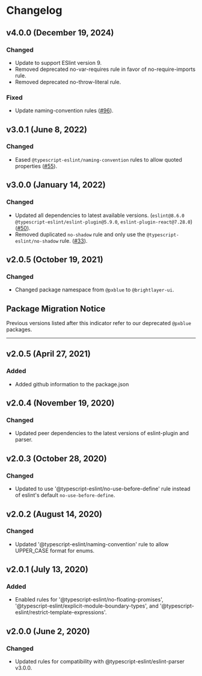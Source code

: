 # Changelog

## v4.0.0 (December 19, 2024)

### Changed

-   Update to support ESlint version 9.
-   Removed deprecated no-var-requires rule in favor of no-require-imports rule.
-   Removed deprecated no-throw-literal rule.

### Fixed

-   Update naming-convention rules ([#96](https://github.com/etn-ccis/blui-code-standards/issues/96)).

## v3.0.1 (June 8, 2022)

### Changed

-   Eased `@typescript-eslint/naming-convention` rules to allow quoted properties ([#55](https://github.com/etn-ccis/blui-code-standards/issues/55)).

## v3.0.0 (January 14, 2022)

### Changed

-   Updated all dependencies to latest available versions. (`eslint@8.6.0` `@typescript-eslint/eslint-plugin@5.9.0`, `eslint-plugin-react@7.28.0`) ([#50](https://github.com/etn-ccis/blui-code-standards/issues/50)).
-   Removed duplicated `no-shadow` rule and only use the `@typescript-eslint/no-shadow` rule. ([#33](https://github.com/etn-ccis/blui-code-standards/issues/33)).

## v2.0.5 (October 19, 2021)

### Changed

-   Changed package namespace from `@pxblue` to `@brightlayer-ui`.

## Package Migration Notice

Previous versions listed after this indicator refer to our deprecated `@pxblue` packages.

---

## v2.0.5 (April 27, 2021)

### Added

-   Added github information to the package.json

## v2.0.4 (November 19, 2020)

### Changed

-   Updated peer dependencies to the latest versions of eslint-plugin and parser.

## v2.0.3 (October 28, 2020)

### Changed

-   Updated to use '@typescript-eslint/no-use-before-define' rule instead of eslint's default `no-use-before-define`.

## v2.0.2 (August 14, 2020)

### Changed

-   Updated '@typescript-eslint/naming-convention' rule to allow UPPER_CASE format for enums.

## v2.0.1 (July 13, 2020)

### Added

-   Enabled rules for '@typescript-eslint/no-floating-promises', '@typescript-eslint/explicit-module-boundary-types', and '@typescript-eslint/restrict-template-expressions'.

## v2.0.0 (June 2, 2020)

### Changed

-   Updated rules for compatibility with @typescript-eslint/eslint-parser v3.0.0.
